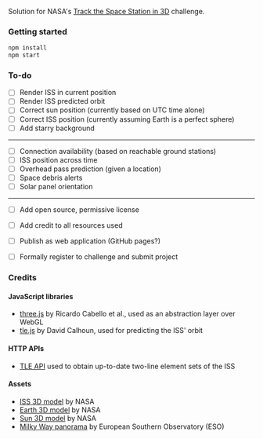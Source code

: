 Solution for NASA's [Track the Space Station in 3D](https://2022.spaceappschallenge.org/challenges/2022-challenges/track-the-iss/details) challenge.

### Getting started

```sh
npm install
npm start
```


### To-do

- [ ] Render ISS in current position
- [ ] Render ISS predicted orbit
- [ ] Correct sun position (currently based on UTC time alone)
- [ ] Correct ISS position (currently assuming Earth is a perfect sphere)
- [ ] Add starry background

---

- [ ] Connection availability (based on reachable ground stations)
- [ ] ISS position across time
- [ ] Overhead pass prediction (given a location)
- [ ] Space debris alerts
- [ ] Solar panel orientation

---

- [ ] Add open source, permissive license
- [ ] Add credit to all resources used
- [ ] Publish as web application (GitHub pages?)
- [ ] Formally register to challenge and submit project


### Credits

#### JavaScript libraries

- [three.js](https://github.com/mrdoob/three.js) by Ricardo Cabello et al., used as an abstraction layer over WebGL
- [tle.js](https://github.com/davidcalhoun/tle.js) by David Calhoun, used for predicting the ISS' orbit

#### HTTP APIs

- [TLE API](https://tle.ivanstanojevic.me) used to obtain up-to-date two-line element sets of the ISS

#### Assets

- [ISS 3D model](https://solarsystem.nasa.gov/resources/2378/international-space-station-3d-model) by NASA
- [Earth 3D model](https://solarsystem.nasa.gov/resources/2393/earth-3d-model) by NASA
- [Sun 3D model](https://solarsystem.nasa.gov/resources/2352/sun-3d-model) by NASA
- [Milky Way panorama](https://www.eso.org/public/images/eso0932a) by European Southern Observatory (ESO)
